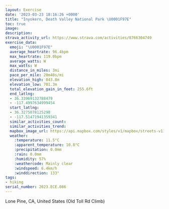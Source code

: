 ```yaml
---
layout: Exercise
date: '2023-03-23 18:16:26 +0000'
title: "Inyokern, Death Valley National Park \U0001F97E"
toc: true
image:
description:
strava_activity_url: https://www.strava.com/activities/8766304749
exercise_data:
  emoji: "\U0001F97E"
  average_heartrate: 96.4bpm
  max_heartrate: 119.0bpm
  average_watts: W
  max_watts: W
  distance_in_miles: 3mi
  pace_per_mile: 20m40s/mi
  elevation_high: 843.8m
  elevation_low: 701.3m
  total_elevation_gain_in_feet: 255.6ft
  end_latlng:
  - 36.33969132788479
  - -117.4997634999454
  start_latlng:
  - 36.3275078125298
  - -117.51471941359341
  similar_activities_count:
  similar_activities_trend:
  mapbox_image_url: https://api.mapbox.com/styles/v1/mapbox/streets-v11/static/path-5+787af2-1.0(u~u%7CE~%60glUJEr%40FRGNDXOFAj%40JFDDAL%40TH%60%40XRDb%40Tf%40%60%40%60%40d%40LHHBJJl%40%60%40ZJH%40%40ANZXNh%40FZNX%40l%40J%60%40%3Fx%40PR%3FNID%3FXNVDv%40Vd%40d%40JHF%3FFMJGLD%3FHFJJtABLRVGl%40BNJN%3FlACJLvAF%5EJJD%60%40FRNt%40AFFDVb%40XPVHVRP%5CBV%3FXCPA%40%40d%40CN%40HIb%40%3F%60%40ER%3FX%40BABB%3FKh%40%40PCAAJCDOCOBe%40BMDCFCn%40D%3F%3F%40Ef%40Oh%40DN%40PCP%40%60%40CFFNCFBVRl%40GLD%5CE%3F%40A%40NIT%3FNGb%40%3FPCFANBDCQ%3FE%40ABoAJ%5DMUO%3FEE%3FEA%3FDOLG%3FBDG%40K%3FCEA%40D%40AEMECDQCA%40%5DCUFi%40GOPg%40%3FsAJULAHDF%40NEHE%40EVGHQ%40ICS%3F%5BBCABC%3F%3FEPaA%3Fi%40HqAEi%40GUUW%7B%40a%40U_%40Um%40C%5DMi%40Q%5DQkBB_%40AcBEU%3FKIc%40%40QMsAOi%40Uc%40IYIEOEUQQGIKgAGc%40Ki%40Sa%40KaAHs%40IUFYCs%40Fu%40I_%40S%5Da%40%5DWYYa%40%5Da%40M%5BS%5BM_AU%5DCw%40SSIQSKEQCSBACUD%7B%40%60%40y%40j%40YHULOB%5BAYS%40%3FCIHOHo%40Et%40GNBFIEEFGBQEi%40g%40_%40OQMOWaAgCQY%5D_%40cByAg%40%5B%5DKcAISIgB%7BAsA%7B%40WY%5Bs%40aAkCkLw%5Ca%40aAS%5Dg%40i%40oCsB_Am%40WUaBqBwDeG%5Be%40i%40m%40e%40%5D_DeBYU_%40a%40),pin-s-s+e5b22e(-117.51456,36.32635),pin-s-f+89ae00(-117.5010099999999,36.33862999999997)/auto/800x800?access_token=pk.eyJ1Ijoiam9zaGJlY2ttYW4iLCJhIjoiY205eWR2aDd1MWZ6djJrbXc4a3M0bWZleiJ9.XiG9OWkNcZk2QzjJbxLB4A
  weather:
    :temperature: 11.5°C
    :apparent_temperature: 10.8°C
    :precipitation: 0.0mm
    :rain: 0.0mm
    :humidity: 57%
    :weathercode: Mainly clear
    :windspeed: 6.4km/h
    :winddirection: 133°
tags:
- hiking
serial_number: 2023.ECE.086
---
```

Lone Pine, CA, United States (Old Toll Rd Climb)
